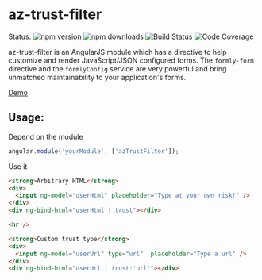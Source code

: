 # az-trust-filter

Status:
[![npm version](https://img.shields.io/npm/v/az-trust-filter.svg?style=flat-square)](https://www.npmjs.org/package/az-trust-filter)
[![npm downloads](https://img.shields.io/npm/dm/az-trust-filter.svg?style=flat-square)](http://npm-stat.com/charts.html?package=az-trust-filter&from=2015-06-01)
[![Build Status](https://snap-ci.com/alianza-dev/az-trust-filter/branch/master/build_image)](https://snap-ci.com/alianza-dev/az-trust-filter/branch/master)
[![Code Coverage](https://img.shields.io/codecov/c/github/alianza-dev/az-trust-filter.svg?style=flat-square)](https://codecov.io/github/alianza-dev/az-trust-filter)

az-trust-filter is an AngularJS module which has a directive to help customize and render JavaScript/JSON configured forms.
The `formly-form` directive and the `formlyConfig` service are very powerful and bring unmatched maintainability to your
application's forms.

[Demo](https://jsbin.com/qozude/edit?html,js,console,output)

## Usage:

Depend on the module

```javascript
angular.module('yourModule', ['azTrustFilter']);
```

Use it

```html
<strong>Arbitrary HTML</strong>
<div>
  <input ng-model="userHtml" placeholder="Type at your own risk!" />
</div>
<div ng-bind-html="userHtml | trust"></div>

<hr />

<strong>Custom trust type</strong>
<div>
  <input ng-model="userUrl" type="url"  placeholder="Type a url" />
</div>
<div ng-bind-html="userUrl | trust:'url'"></div>
```
